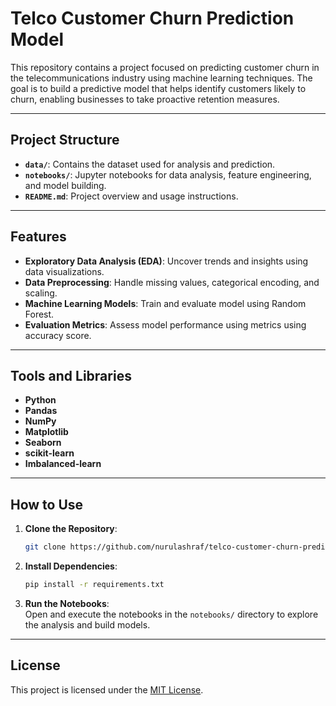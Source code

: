 # Telco Customer Churn Prediction Model

This repository contains a project focused on predicting customer churn in the telecommunications industry using machine learning techniques. The goal is to build a predictive model that helps identify customers likely to churn, enabling businesses to take proactive retention measures.

---

## Project Structure

- **`data/`**: Contains the dataset used for analysis and prediction.
- **`notebooks/`**: Jupyter notebooks for data analysis, feature engineering, and model building.
- **`README.md`**: Project overview and usage instructions.

---

## Features

- **Exploratory Data Analysis (EDA)**: Uncover trends and insights using data visualizations.
- **Data Preprocessing**: Handle missing values, categorical encoding, and scaling.
- **Machine Learning Models**: Train and evaluate model using Random Forest.
- **Evaluation Metrics**: Assess model performance using metrics using accuracy score.

---

## Tools and Libraries

- **Python**  
- **Pandas**  
- **NumPy**  
- **Matplotlib**  
- **Seaborn**  
- **scikit-learn**
- **Imbalanced-learn**

---

## How to Use

1. **Clone the Repository**:  
   ```bash
   git clone https://github.com/nurulashraf/telco-customer-churn-prediction-model.git
   ```
2. **Install Dependencies**:  
   ```bash
   pip install -r requirements.txt
   ```
3. **Run the Notebooks**:  
   Open and execute the notebooks in the `notebooks/` directory to explore the analysis and build models.

---

## License

This project is licensed under the [MIT License](LICENSE).
